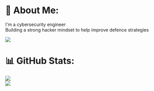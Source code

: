 # 💫 About Me:
I'm a cybersecurity engineer<br>Building a strong hacker mindset to help improve defence strategies</br>


![](https://github-readme-stats.vercel.app/api/top-langs/?username=gil01karougbe&theme=dark&hide_border=false&include_all_commits=false&count_private=false&layout=compact)</br>

# 📊 GitHub Stats:
![](https://github-readme-stats.vercel.app/api?username=gil01karougbe&theme=dark&hide_border=false&include_all_commits=false&count_private=false)<br/>
![](https://github-readme-streak-stats.herokuapp.com/?user=gil01karougbe&theme=dark&hide_border=false)<br/>


